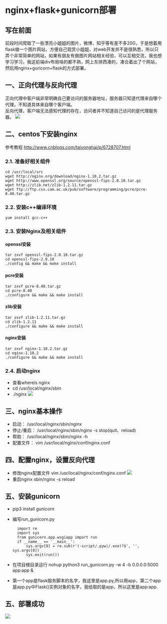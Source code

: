 # nginx+flask+gunicorn部署
## 写在前面
前段时间爬取了一些漂亮小姐姐的图片，微博，知乎等有差不多20G，于是想着用flask做一个图片网站，方便自己观赏小姐姐，对web开发并不是很熟悉，所以只弄个非常简单的网站，如果有朋友有做图片网站相关经验，可以互相交流，我也想学习学习，我这前端div布局啥的都不熟，网上东拼西凑的，凑合着出了个网站，然后用nginx+guricorn+flask的方式部署。
## 一、正向代理与反向代理
正向代理中客户端非常明确自己要访问的服务器地址，服务器只知道代理来自哪个代理，不知道具体来自哪个客户端。<br>
反向代理，客户端无法感知代理的存在，访问者并不知道自己访问的是代理服务器。
![](https://github.com/daacheng/PythonBasic/blob/master/pic/nginxproxy1.png)
## 二、centos下安装nginx
参考教程 http://www.cnblogs.com/taiyonghai/p/6728707.html
### 2.1. 准备好相关组件

    cd /usr/local/src
    wget http://nginx.org/download/nginx-1.10.2.tar.gz
    wget http://www.openssl.org/source/openssl-fips-2.0.10.tar.gz
    wget http://zlib.net/zlib-1.2.11.tar.gz
    wget ftp://ftp.csx.cam.ac.uk/pub/software/programming/pcre/pcre-8.40.tar.gz
### 2.2. 安装c++编译环境

    yum install gcc-c++
### 2.3. 安装Nginx及相关组件
#### openssl安装

    tar zxvf openssl-fips-2.0.10.tar.gz
    cd openssl-fips-2.0.10
    ./config && make && make install
#### pcre安装

    tar zxvf pcre-8.40.tar.gz
    cd pcre-8.40
    ./configure && make && make install
#### zlib安装

    tar zxvf zlib-1.2.11.tar.gz
    cd zlib-1.2.11
    ./configure && make && make install
#### nginx安装

    tar zxvf nginx-1.10.2.tar.gz
    cd nginx-1.10.2
    ./configure && make && make install
### 2.4. 启动nginx
* 查看whereis nginx
* cd /usr/local/nginx/sbin
* ./nginx
![](https://github.com/daacheng/PythonBasic/blob/master/pic/nginxproxy2.png)
## 三、nginx基本操作
* 启动： /usr/local/nginx/sbin/nginx
* 停止/重启： /usr/local/nginx/sbin/nginx -s stop(quit、reload)
* 帮助： /usr/local/nginx/sbin/nginx -h
* 配置文件： vim /usr/local/nginx/conf/nginx.conf
## 四、配置nginx，设置反向代理
* 修改nginx配置文件 vim /usr/local/nginx/conf/nginx.conf
![](https://github.com/daacheng/PythonBasic/blob/master/pic/nginxproxy6.png)
* 重启nginx sbin/nginx -s reload
## 五、安装gunicorn
* pip3 install gunicorn
* 编写run_gunicorn.py

        import re
        import sys
        from gunicorn.app.wsgiapp import run
        if __name__ == '__main__':
            sys.argv[0] = re.sub(r'(-script/.pyw|/.exe)?$', '', sys.argv[0])
            sys.exit(run())
* 在项目根目录运行 nohup python3 run_gunicorn.py -w 4 -b 0.0.0.0:5000 app:app &
* 第一个app是flask服务脚本的名字，我这里是app.py,所以用app，第二个app是app.py中Flask()实例对象的名字，我给取的是app，所以这里是app:app.
## 五、部署成功
![](https://github.com/daacheng/PythonBasic/blob/master/pic/nginxproxy5.png)
